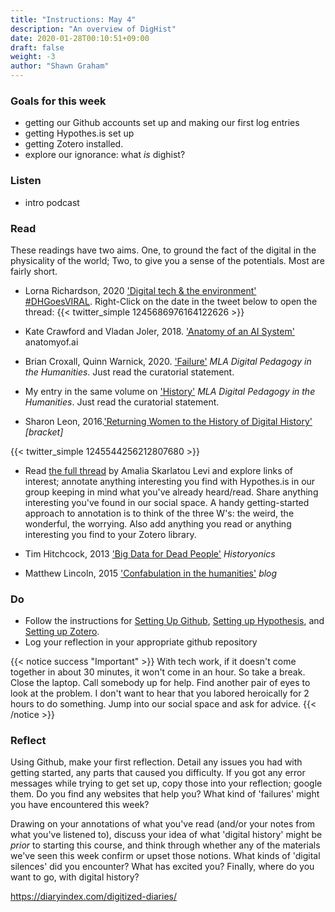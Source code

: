 ```yaml
---
title: "Instructions: May 4"
description: "An overview of DigHist"
date: 2020-01-28T00:10:51+09:00
draft: false
weight: -3
author: "Shawn Graham"
---
```


### Goals for this week

- getting our Github accounts set up and making our first log entries
- getting Hypothes.is set up
- getting Zotero installed.
- explore our ignorance: what _is_ dighist?

### Listen

- intro podcast

### Read

These readings have two aims. One, to ground the fact of the digital in the physicality of the world; Two, to give you a sense of the potentials. Most are fairly short.

+ Lorna Richardson, 2020 ['Digital tech & the environment'](https://twitter.com/lornarichardson/status/1245686976164122626) [#DHGoesVIRAL](https://twitter.com/hashtag/DHGoesVIRAL). Right-Click on the date in the tweet below to open the thread:
{{< twitter_simple 1245686976164122626 >}}

+ Kate Crawford and Vladan Joler, 2018. ['Anatomy of an AI System'](https://anatomyof.ai) anatomyof.ai

+ Brian Croxall, Quinn Warnick, 2020. ['Failure'](https://digitalpedagogy.hcommons.org/keyword/Failure) _MLA Digital Pedagogy in the Humanities_. Just read the curatorial statement.

+ My entry in the same volume on ['History'](https://digitalpedagogy.hcommons.org/keyword/History/) _MLA Digital Pedagogy in the Humanities_. Just read the curatorial statement.

+ Sharon Leon, 2016.['Returning Women to the History of Digital History'](http://www.6floors.org/bracket/2016/03/07/returning-women-to-the-history-of-digital-history/) _[bracket]_

{{< twitter_simple 1245544256212807680 >}}

+ Read [the full thread](https://twitter.com/amaliasl/status/1245544256212807680) by Amalia Skarlatou Levi and explore links of interest; annotate anything interesting you find with Hypothes.is in our group keeping in mind what you've already heard/read. Share anything interesting you've found in our social space. A handy getting-started approach to annotation is to think of the three W's: the weird, the wonderful, the worrying. Also add anything you read or anything interesting you find to your Zotero library.

+ Tim Hitchcock, 2013 ['Big Data for Dead People'](https://historyonics.blogspot.ca/2013/12/big-data-for-dead-people-digital.html) _Historyonics_

+ Matthew Lincoln, 2015 ['Confabulation in the humanities'](https://matthewlincoln.net/2015/03/21/confabulation-in-the-humanities.html) _blog_

### Do

- Follow the instructions for [Setting Up Github](/week/2020-wk1/github), [Setting up Hypothesis](/week/2020-wk1/hypothesis), and [Setting up Zotero](/week/2020-wk1/zotero).
- Log your reflection in your appropriate github repository

{{< notice success "Important" >}} With tech work, if it doesn't come together in about 30 minutes, it won't come in an hour. So take a break. Close the laptop. Call somebody up for help. Find another pair of eyes to look at the problem. I don't want to hear that you labored heroically for 2 hours to do something. Jump into our social space and ask for advice.
{{< /notice >}}

### Reflect

Using Github, make your first reflection. Detail any issues you had with getting started, any parts that caused you difficulty. If you got any error messages while trying to get set up, copy those into your reflection; google them. Do you find any websites that help you? What kind of 'failures' might you have encountered this week?

Drawing on your annotations of what you've read (and/or your notes from what you've listened to), discuss your idea of what 'digital history' might be _prior_ to starting this course, and think through whether any of the materials we've seen this week confirm or upset those notions. What kinds of 'digital silences' did you encounter? What has excited you? Finally, where do you want to go, with digital history?

https://diaryindex.com/digitized-diaries/

